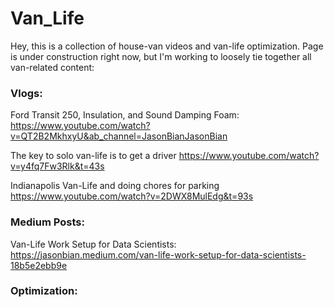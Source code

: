 # Van_Life


Hey, this is a collection of house-van videos and van-life optimization. 
Page is under construction right now, but I'm working to loosely tie together all van-related content:

### Vlogs:
Ford Transit 250, Insulation, and Sound Damping Foam: https://www.youtube.com/watch?v=QT2B2MkhxyU&ab_channel=JasonBianJasonBian

The key to solo van-life is to get a driver https://www.youtube.com/watch?v=y4fq7Fw3Rlk&t=43s

Indianapolis Van-Life and doing chores for parking https://www.youtube.com/watch?v=2DWX8MulEdg&t=93s

### Medium Posts:
Van-Life Work Setup for Data Scientists: https://jasonbian.medium.com/van-life-work-setup-for-data-scientists-18b5e2ebb9e

### Optimization: 
